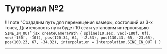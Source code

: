 # Туториал №2

!!! note "Создадим путь для перемещения камеры, состоящий из 3-х точек, Длительность пути будет 10 сек и установим интерполяцию `SINE_IN_OUT`"
    ```jsx
    createCameraPath {
        spline(10.sec,
            vec(-180f, 0f), vec(-150f, -10f),
            pos(120.34, 64, -12.53),
            pos(130.43, 65, -23.65),
            pos(100.23, 67, -34.32),
            interpolation = Interpolation.SINE_IN_OUT
        )
    }
    ```

---

